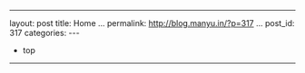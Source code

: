   ----------------------------------------
  layout: post
  title: Home
  ...
  permalink: http://blog.manyu.in/?p=317
  ...
  post\_id: 317
  categories: ---
  - top
  ----------------------------------------



